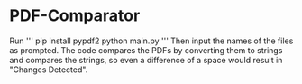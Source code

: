 # PDF-Comparator

Run
'''
pip install pypdf2
python main.py
'''
Then input the names of the files as prompted.
The code compares the PDFs by converting them to strings and compares the strings, so even a difference of a space would result in "Changes Detected".
